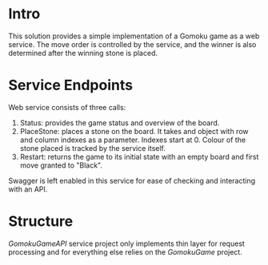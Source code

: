 # Intro

This solution provides a simple implementation of a Gomoku game as a web service.
The move order is controlled by the service, and the winner is also determined after the
winning stone is placed.

# Service Endpoints
Web service consists of three calls:
1. Status: provides the game status and overview of the board.
2. PlaceStone: places a stone on the board. It takes and object with row and column indexes as a parameter.
   Indexes start at 0. Colour of the stone placed is tracked by the service itself.
3. Restart: returns the game to its initial state with an empty board and first move granted to "Black". 

Swagger is left enabled in this service for ease of checking and interacting with an API.

# Structure
_GomokuGameAPI_ service project only implements thin layer for request processing and for everything else
relies on the _GomokuGame_ project.
